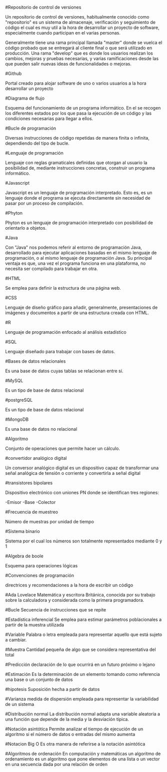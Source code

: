 #Repositorio de control de versiones

Un repositorio de control de versiones, habitualmente conocido como "repositorio" es un sistema de almacenaje,
verificación y seguimiento de código el cual es muy util a la hora de desarrollar un proyecto de software, 
especialmente cuando participan en el varias personas.

Generalmente tiene una rama principal llamada "master" donde se vuelca el código probado que se entregará al cliente final
o que será utilizado en producción. Una rama "develop" que es donde los usuarios realizan los cambios, mejoras y pruebas necesarias,
y varias ramificaciones desde las que pueden salir nuevas ideas de funcionalidades o mejoras.

#Github

Portal creado para alojar software de uno o varios usuarios a la hora desarrollar un proyecto

#Diagrama de flujo

Esquema del funcionamiento de un programa informático. En el se recogen los diferentes
estados por los que pasa la ejecución de un código y las condiciones necesarias para llegar a ellos.

#Bucle de programación

Diversas instrucciones de código repetidas de manera finita o infinita, dependiendo del
tipo de bucle.

#Lenguaje de programación

Lenguaje con reglas gramaticales definidas que otorgan al usuario la posibilidad de, mediante instrucciones concretas,
construir un programa informático.

#Javascript

Javascript es un lenguaje de programación interpretado. Esto es, es un lenguaje 
donde el programa se ejecuta directamente sin necesidad de pasar por un proceso de
compilación. 

#Phyton 

Phyton es un lenguaje de programación interpretado con posibilidad de orientarlo a objetos.

#Java

Con "Java" nos podemos referir al entorno de programación Java, desarrollado para ejecutar aplicaciones
basadas en el mismo lenguaje de programación, o al mismo lenguaje de programación Java. 
Su principal ventaja es que, una vez el programa funciona en una plataforma, no
necesita ser compilado para trabajar en otra.

#HTML

Se emplea para definir la estructura de una página web.

#CSS

Lenguaje de diseño gráfico para añadir, generalmente, presentaciones de imágenes y documentos a
partir de una estructura creada con HTML.

#R

Lenguaje de programación enfocado al análisis estadístico

#SQL 

Lenguaje diseñado para trabajar con bases de datos.

#Bases de datos relacionales

Es una base de datos cuyas tablas se relacionan entre sí.

#MySQL

Es un tipo de base de datos relacional 

#postgreSQL

Es un tipo de base de datos relacional

#MongoDB

Es una base de datos no relacional

#Algoritmo 

Conjunto de operaciones que permite hacer un cálculo.

#convertidor analógico digital

Un conversor analógico digital es un dispositivo capaz de transformar una señal analógica de tensión o corriente y convertirla a señal digital

#transistores bipolares

Dispositivo electrónico con uniones PN donde se identifican tres regiones:

-Emisor
-Base
-Colector

#Frecuencia de muestreo

Número de muestras por unidad de tiempo

#Sistema binario

Sistema por el cual los números son totalmente representados mediante 0 y 1

#Algebra de boole

Esquema para operaciones lógicas

#Convenciones de programación

directrices y recomendaciones a la hora de escribir un código

#Ada Lovelace
Matemática y escritora Británica, conocida por su trabajo sobre la calculadora y considerada
como la primera programadora.

#Bucle
Secuencia de instrucciones que se repite 

#Estadística inferencial
Se emplea para estimar parámetros poblacionales a partir de la muestra utilizada

#Variable
Palabra o letra empleada para representar aquello que está sujeto a cambiar.

#Muestra 
Cantidad pequeña de algo que se considera representativa del total

#Predicción
declaración de lo que ocurrirá en un futuro próximo o lejano

#Estimación
Es la determinación de un elemento tomando como referencia una base o un conjunto de datos

#hipotesis
Suposición hecha a partir de datos

#Varianza
medida de dispersión empleada para representar la variabilidad de un sistema

#Distribución normal 
La distribución normal adapta una variable aleatoria a una función
que depende de la media y la desviación típica.

#Notación asintótica 
Permite analizar el tiempo de ejecución de un algoritmo si el número de datos o entradas del mismo 
aumenta 

#Notacion Big O
Es otra manera de referirse a la notación asintótica

#Algoritmos de ordenación
En computación y matemáticas un algoritmo de ordenamiento es un algoritmo que pone elementos de una lista o un vector en
una secuencia dada por una relación de orden
